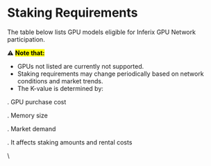 # Staking Requirements

The table below lists GPU models eligible for Inferix GPU Network participation.&#x20;

⚠️ <mark style="background-color:yellow;">**Note that:**</mark>

* GPUs not listed are currently not supported.&#x20;
* Staking requirements may change periodically based on network conditions and market trends.
* The K-value is determined by:&#x20;

. GPU purchase cost&#x20;

. Memory size&#x20;

. Market demand&#x20;

. It affects staking amounts and rental costs&#x20;

\
